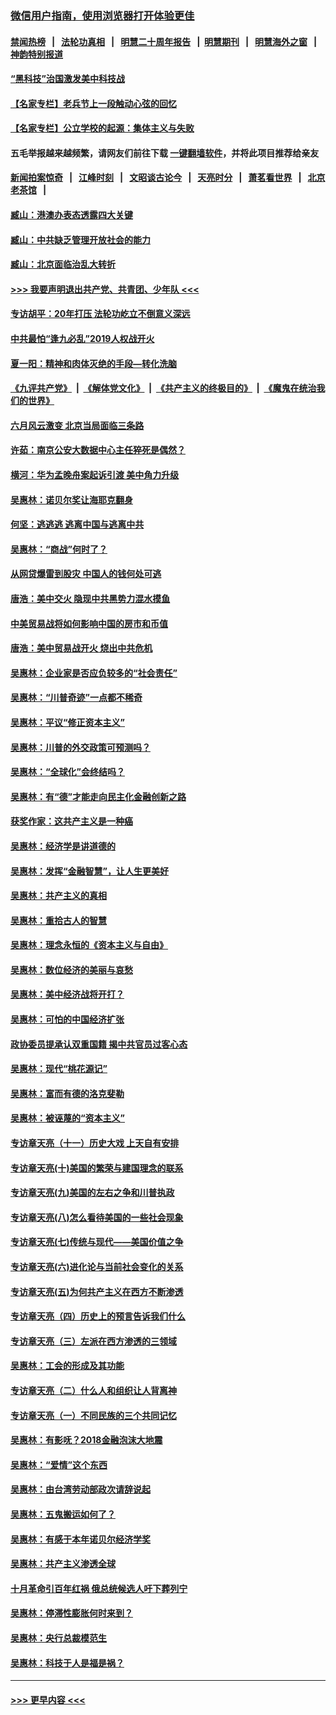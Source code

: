 ### [微信用户指南，使用浏览器打开体验更佳](https://github.com/gfw-breaker/banned-news1/blob/master/indexes/wechat-guide.md?t=0)
#### [禁闻热榜](热点新闻.md?t=0)  &nbsp;&nbsp;|&nbsp;&nbsp; [法轮功真相](https://github.com/gfw-breaker/truth/blob/master/README.md?t=0) &nbsp;&nbsp;|&nbsp;&nbsp; [明慧二十周年报告](https://github.com/gfw-breaker/mh-reports/blob/master/README.md?t=0) &nbsp;&nbsp;|&nbsp;&nbsp;[明慧期刊](https://github.com/gfw-breaker/mh-qikan) &nbsp;&nbsp;|&nbsp;&nbsp; [明慧海外之窗](https://github.com/gfw-breaker/mh-news/blob/master/README.md?t=0) &nbsp;&nbsp;|&nbsp;&nbsp; [神韵特别报道](https://github.com/gfw-breaker/mh-news/blob/master/shenyun.md?t=0)
#### [“黑科技”治国激发美中科技战](../pages/nsc423/n11638056.md?t=02041801) 
#### [【名家专栏】老兵节上一段触动心弦的回忆](../pages/nsc423/n11646016.md?t=02041801) 
#### [【名家专栏】公立学校的起源：集体主义与失败](../pages/nsc423/n11601833.md?t=02041801) 
#### 五毛举报越来越频繁，请网友们前往下载 [一键翻墙软件](https://github.com/gfw-breaker/ssr-accounts)，并将此项目推荐给亲友
#### [新闻拍案惊奇](https://github.com/gfw-breaker/banned-news1/blob/master/pages/link4.md) &nbsp;&nbsp;|&nbsp;&nbsp; [江峰时刻](https://github.com/gfw-breaker/banned-news1/blob/master/pages/link4.md) &nbsp;&nbsp;|&nbsp;&nbsp; [文昭谈古论今](https://github.com/gfw-breaker/banned-news1/blob/master/pages/link4.md) &nbsp;&nbsp;|&nbsp;&nbsp; [天亮时分](https://github.com/gfw-breaker/banned-news1/blob/master/pages/link4.md) &nbsp;&nbsp;|&nbsp;&nbsp; [萧茗看世界](https://github.com/gfw-breaker/banned-news1/blob/master/pages/link4.md) &nbsp;&nbsp;|&nbsp;&nbsp; [北京老茶馆](https://github.com/gfw-breaker/banned-news1/blob/master/pages/link4.md) &nbsp;&nbsp;|&nbsp;&nbsp; 
#### [臧山：港澳办表态透露四大关键](../pages/nsc423/n11421628.md?t=02041801) 
#### [臧山：中共缺乏管理开放社会的能力](../pages/nsc423/n11407457.md?t=02041801) 
#### [臧山：北京面临治乱大转折](../pages/nsc423/n11406895.md?t=02041801) 
#### [>>> 我要声明退出共产党、共青团、少年队 <<<](https://github.com/begood0513/goodnews/blob/master/quit/letter.md) 
#### [专访胡平：20年打压 法轮功屹立不倒意义深远](../pages/nsc423/n11398800.md?t=02041801) 
#### [中共最怕“逢九必乱”2019人权战开火](../pages/nsc423/n11385248.md?t=02041801) 
#### [夏一阳：精神和肉体灭绝的手段—转化洗脑](../pages/nsc423/n11368250.md?t=02041801) 
#### [《九评共产党》](https://github.com/begood0513/9ping.md/blob/master/README.md) &nbsp;|&nbsp; [《解体党文化》](../../../../jtdwh.md/blob/master/README.md)  &nbsp;|&nbsp; [《共产主义的终极目的》](../../../../gczydzjmd.md/blob/master/README.md) &nbsp;|&nbsp; [《魔鬼在统治我们的世界》](../../../../mgztzwmdsj.md/blob/master/README.md) 
#### [六月风云激变 北京当局面临三条路](../pages/nsc423/n11313668.md?t=02041801) 
#### [许茹：南京公安大数据中心主任猝死是偶然？](../pages/nsc423/n11064744.md?t=02041801) 
#### [横河：华为孟晚舟案起诉引渡 美中角力升级](../pages/nsc423/n11027230.md?t=02041801) 
#### [吴惠林：诺贝尔奖让海耶克翻身](../pages/nsc423/n10890049.md?t=02041801) 
#### [何坚：逃逃逃 逃离中国与逃离中共](../pages/nsc423/n10592891.md?t=02041801) 
#### [吴惠林：“商战”何时了？](../pages/nsc423/n10573558.md?t=02041801) 
#### [从网贷爆雷到股灾 中国人的钱何处可逃](../pages/nsc423/n10572800.md?t=02041801) 
#### [唐浩：美中交火 隐现中共黑势力混水摸鱼](../pages/nsc423/n10544040.md?t=02041801) 
#### [中美贸易战将如何影响中国的房市和币值](../pages/nsc423/n10543697.md?t=02041801) 
#### [唐浩：美中贸易战开火 烧出中共危机](../pages/nsc423/n10540126.md?t=02041801) 
#### [吴惠林：企业家是否应负较多的“社会责任”](../pages/nsc423/n10535022.md?t=02041801) 
#### [吴惠林：“川普奇迹”一点都不稀奇](../pages/nsc423/n10512808.md?t=02041801) 
#### [吴惠林：平议“修正资本主义”](../pages/nsc423/n10495724.md?t=02041801) 
#### [吴惠林：川普的外交政策可预测吗？](../pages/nsc423/n10462387.md?t=02041801) 
#### [吴惠林：“全球化”会终结吗？](../pages/nsc423/n10452838.md?t=02041801) 
#### [吴惠林：有“德”才能走向民主化金融创新之路](../pages/nsc423/n10432292.md?t=02041801) 
#### [获奖作家：这共产主义是一种癌](../pages/nsc423/n10431541.md?t=02041801) 
#### [吴惠林：经济学是讲道德的](../pages/nsc423/n10398014.md?t=02041801) 
#### [吴惠林：发挥“金融智慧”，让人生更美好](../pages/nsc423/n10375019.md?t=02041801) 
#### [吴惠林：共产主义的真相](../pages/nsc423/n10351394.md?t=02041801) 
#### [吴惠林：重拾古人的智慧](../pages/nsc423/n10337691.md?t=02041801) 
#### [吴惠林：理念永恒的《资本主义与自由》](../pages/nsc423/n10316274.md?t=02041801) 
#### [吴惠林：数位经济的美丽与哀愁](../pages/nsc423/n10292946.md?t=02041801) 
#### [吴惠林：美中经济战将开打？](../pages/nsc423/n10258825.md?t=02041801) 
#### [吴惠林：可怕的中国经济扩张](../pages/nsc423/n10219147.md?t=02041801) 
#### [政协委员提承认双重国籍 揭中共官员过客心态](../pages/nsc423/n10208809.md?t=02041801) 
#### [吴惠林：现代“桃花源记”](../pages/nsc423/n10185234.md?t=02041801) 
#### [吴惠林：富而有德的洛克斐勒](../pages/nsc423/n10142264.md?t=02041801) 
#### [吴惠林：被诬蔑的“资本主义”](../pages/nsc423/n10124816.md?t=02041801) 
#### [专访章天亮（十一）历史大戏 上天自有安排](../pages/nsc423/n10094905.md?t=02041801) 
#### [专访章天亮(十)美国的繁荣与建国理念的联系](../pages/nsc423/n10094899.md?t=02041801) 
#### [专访章天亮(九)美国的左右之争和川普执政](../pages/nsc423/n10094889.md?t=02041801) 
#### [专访章天亮(八)怎么看待美国的一些社会现象](../pages/nsc423/n10094857.md?t=02041801) 
#### [专访章天亮(七)传统与现代——美国价值之争](../pages/nsc423/n10093140.md?t=02041801) 
#### [专访章天亮(六)进化论与当前社会变化的关系](../pages/nsc423/n10092036.md?t=02041801) 
#### [专访章天亮(五)为何共产主义在西方不断渗透](../pages/nsc423/n10083620.md?t=02041801) 
#### [专访章天亮（四）历史上的预言告诉我们什么](../pages/nsc423/n10083606.md?t=02041801) 
#### [专访章天亮（三）左派在西方渗透的三领域](../pages/nsc423/n10081115.md?t=02041801) 
#### [吴惠林：工会的形成及其功能](../pages/nsc423/n10080633.md?t=02041801) 
#### [专访章天亮（二）什么人和组织让人背离神](../pages/nsc423/n10076637.md?t=02041801) 
#### [专访章天亮（一）不同民族的三个共同记忆](../pages/nsc423/n10074188.md?t=02041801) 
#### [吴惠林：有影呒？2018金融泡沫大地震](../pages/nsc423/n10040534.md?t=02041801) 
#### [吴惠林：“爱情”这个东西](../pages/nsc423/n10019423.md?t=02041801) 
#### [吴惠林：由台湾劳动部政次请辞说起](../pages/nsc423/n9979679.md?t=02041801) 
#### [吴惠林：五鬼搬运如何了？](../pages/nsc423/n9925338.md?t=02041801) 
#### [吴惠林：有感于本年诺贝尔经济学奖](../pages/nsc423/n9871883.md?t=02041801) 
#### [吴惠林：共产主义渗透全球](../pages/nsc423/n9812748.md?t=02041801) 
#### [十月革命引百年红祸 俄总统候选人吁下葬列宁](../pages/nsc423/n9810182.md?t=02041801) 
#### [吴惠林：停滞性膨胀何时来到？](../pages/nsc423/n9764136.md?t=02041801) 
#### [吴惠林：央行总裁模范生](../pages/nsc423/n9728134.md?t=02041801) 
#### [吴惠林：科技于人是福是祸？](../pages/nsc423/n9672982.md?t=02041801) 

----
#### [ >>> 更早内容 <<< ](../indexes/nsc423-earlier.md)
